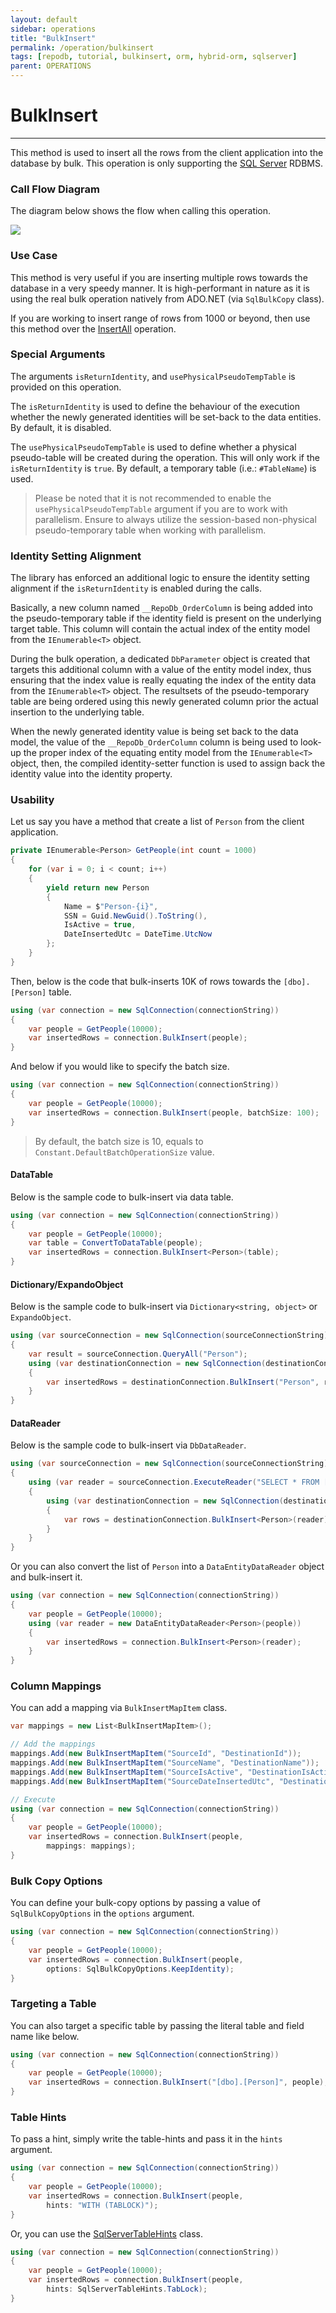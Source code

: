 ```yaml
---
layout: default
sidebar: operations
title: "BulkInsert"
permalink: /operation/bulkinsert
tags: [repodb, tutorial, bulkinsert, orm, hybrid-orm, sqlserver]
parent: OPERATIONS
---
```


# BulkInsert

---

This method is used to insert all the rows from the client application into the database by bulk. This operation is only supporting the [SQL Server](https://www.nuget.org/packages/RepoDb.SqlServer.BulkOperations) RDBMS.

### Call Flow Diagram

The diagram below shows the flow when calling this operation.

<img src="../../assets/images/site/bulkinsert.svg" />

### Use Case

This method is very useful if you are inserting multiple rows towards the database in a very speedy manner. It is high-performant in nature as it is using the real bulk operation natively from ADO.NET (via `SqlBulkCopy` class).

If you are working to insert range of rows from 1000 or beyond, then use this method over the [InsertAll](/operation/insertall) operation.

### Special Arguments

The arguments `isReturnIdentity`, and `usePhysicalPseudoTempTable` is provided on this operation.

The `isReturnIdentity` is used to define the behaviour of the execution whether the newly generated identities will be set-back to the data entities. By default, it is disabled.

The `usePhysicalPseudoTempTable` is used to define whether a physical pseudo-table will be created during the operation. This will only work if the `isReturnIdentity` is `true`. By default, a temporary table (i.e.: `#TableName`) is used.

> Please be noted that it is not recommended to enable the `usePhysicalPseudoTempTable` argument if you are to work with parallelism. Ensure to always utilize the session-based non-physical pseudo-temporary table when working with parallelism.

### Identity Setting Alignment

The library has enforced an additional logic to ensure the identity setting alignment if the `isReturnIdentity` is enabled during the calls.

Basically, a new column named `__RepoDb_OrderColumn` is being added into the pseudo-temporary table if the identity field is present on the underlying target table. This column will contain the actual index of the entity model from the `IEnumerable<T>` object.

During the bulk operation, a dedicated `DbParameter` object is created that targets this additional column with a value of the entity model index, thus ensuring that the index value is really equating the index of the entity data from the `IEnumerable<T>` object. The resultsets of the pseudo-temporary table are being ordered using this newly generated column prior the actual insertion to the underlying table.

When the newly generated identity value is being set back to the data model, the value of the `__RepoDb_OrderColumn` column is being used to look-up the proper index of the equating entity model from the `IEnumerable<T>` object, then, the compiled identity-setter function is used to assign back the identity value into the identity property.

### Usability

Let us say you have a method that create a list of `Person` from the client application.

```csharp
private IEnumerable<Person> GetPeople(int count = 1000)
{
    for (var i = 0; i < count; i++)
    {
        yield return new Person
        {
            Name = $"Person-{i}",
            SSN = Guid.NewGuid().ToString(),
            IsActive = true,
            DateInsertedUtc = DateTime.UtcNow
        };
    }
}
```

Then, below is the code that bulk-inserts 10K of rows towards the `[dbo].[Person]` table.

```csharp
using (var connection = new SqlConnection(connectionString))
{
    var people = GetPeople(10000);
    var insertedRows = connection.BulkInsert(people);
}
```

And below if you would like to specify the batch size.

```csharp
using (var connection = new SqlConnection(connectionString))
{
    var people = GetPeople(10000);
    var insertedRows = connection.BulkInsert(people, batchSize: 100);
}
```

> By default, the batch size is 10, equals to `Constant.DefaultBatchOperationSize` value.

#### DataTable

Below is the sample code to bulk-insert via data table.

```csharp
using (var connection = new SqlConnection(connectionString))
{
    var people = GetPeople(10000);
    var table = ConvertToDataTable(people);
    var insertedRows = connection.BulkInsert<Person>(table);
}
```

#### Dictionary/ExpandoObject

Below is the sample code to bulk-insert via `Dictionary<string, object>` or `ExpandoObject`.

```csharp
using (var sourceConnection = new SqlConnection(sourceConnectionString))
{
    var result = sourceConnection.QueryAll("Person");
    using (var destinationConnection = new SqlConnection(destinationConnectionString))
    {
        var insertedRows = destinationConnection.BulkInsert("Person", result);
    }
}
```

#### DataReader

Below is the sample code to bulk-insert via `DbDataReader`.

```csharp
using (var sourceConnection = new SqlConnection(sourceConnectionString))
{
    using (var reader = sourceConnection.ExecuteReader("SELECT * FROM [dbo].[Person];"))
    {
        using (var destinationConnection = new SqlConnection(destinationConnectionString))
        {
            var rows = destinationConnection.BulkInsert<Person>(reader);
        }
    }
}
```

Or you can also convert the list of `Person` into a `DataEntityDataReader` object and bulk-insert it.

```csharp
using (var connection = new SqlConnection(connectionString))
{
    var people = GetPeople(10000);
    using (var reader = new DataEntityDataReader<Person>(people))
    {
        var insertedRows = connection.BulkInsert<Person>(reader);
    }
}
```

### Column Mappings

You can add a mapping via `BulkInsertMapItem` class.

```csharp
var mappings = new List<BulkInsertMapItem>();

// Add the mappings
mappings.Add(new BulkInsertMapItem("SourceId", "DestinationId"));
mappings.Add(new BulkInsertMapItem("SourceName", "DestinationName"));
mappings.Add(new BulkInsertMapItem("SourceIsActive", "DestinationIsActive"));
mappings.Add(new BulkInsertMapItem("SourceDateInsertedUtc", "DestinationDateInsertedUtc"));

// Execute
using (var connection = new SqlConnection(connectionString))
{
    var people = GetPeople(10000);
    var insertedRows = connection.BulkInsert(people,
        mappings: mappings);
}
```

### Bulk Copy Options

You can define your bulk-copy options by passing a value of `SqlBulkCopyOptions` in the `options` argument.

```csharp
using (var connection = new SqlConnection(connectionString))
{
    var people = GetPeople(10000);
    var insertedRows = connection.BulkInsert(people,
        options: SqlBulkCopyOptions.KeepIdentity);
}
```

### Targeting a Table

You can also target a specific table by passing the literal table and field name like below.

```csharp
using (var connection = new SqlConnection(connectionString))
{
    var people = GetPeople(10000);
    var insertedRows = connection.BulkInsert("[dbo].[Person]", people);
}
```

### Table Hints

To pass a hint, simply write the table-hints and pass it in the `hints` argument.

```csharp
using (var connection = new SqlConnection(connectionString))
{
    var people = GetPeople(10000);
    var insertedRows = connection.BulkInsert(people,
        hints: "WITH (TABLOCK)");
}
```

Or, you can use the [SqlServerTableHints](/class/sqlservertablehints) class.

```csharp
using (var connection = new SqlConnection(connectionString))
{
    var people = GetPeople(10000);
    var insertedRows = connection.BulkInsert(people,
        hints: SqlServerTableHints.TabLock);
}
```
